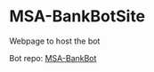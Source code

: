 # MSA-BankBotSite
Webpage to host the bot

Bot repo: [MSA-BankBot](https://github.com/dbedggood/MSA-BankBot)